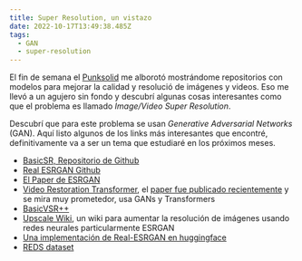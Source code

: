 ```yaml
---
title: Super Resolution, un vistazo
date: 2022-10-17T13:49:38.485Z
tags:
  - GAN
  - super-resolution
---
```

El fin de semana el [Punksolid](https://twitter.com/punksolid) me alborotó mostrándome repositorios con modelos para mejorar la calidad y resolució de imágenes y videos. Eso me llevó a un agujero sin fondo y descubrí algunas cosas interesantes como que el problema es llamado *Image/Video Super Resolution*.

Descubrí que para este problema se usan *Generative Adversarial Networks* (GAN). Aquí listo algunos de los links más interesantes que encontré, definitivamente va a ser un tema que estudiaré en los próximos meses.

* [BasicSR, Repositorio de Github](https://github.com/XPixelGroup/BasicSR)
* [Real ESRGAN Github](https://github.com/xinntao/Real-ESRGAN)
* [El Paper de ESRGAN](https://arxiv.org/pdf/1809.00219.pdf)
* [Video Restoration Transformer](https://github.com/JingyunLiang/VRT), el [paper fue publicado recientemente](https://arxiv.org/pdf/2201.12288.pdf) y se mira muy prometedor, usa GANs y Transformers
* [BasicVSR++](https://ckkelvinchan.github.io/projects/BasicVSR++/)
* [Upscale Wiki](https://upscale.wiki/wiki/Main_Page), un wiki para aumentar la resolución de imágenes usando redes neurales particularmente ESRGAN
* [Una implementación de Real-ESRGAN en huggingface](https://huggingface.co/spaces/akhaliq/Real-ESRGAN/tree/main)
* [REDS dataset](https://paperswithcode.com/dataset/reds)
